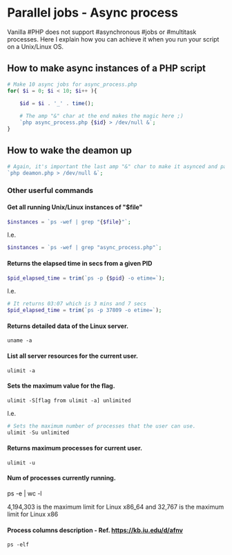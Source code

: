 # Parallel jobs - Async process
Vanilla #PHP does not support #asynchronous #jobs or #multitask processes. Here I explain how you can achieve it when you run your script on a Unix/Linux OS.

## How to make async instances of a PHP script

```php
# Make 10 async jobs for async_process.php
for( $i = 0; $i < 10; $i++ ){
    
    $id = $i . '_' . time();

    # The amp "&" char at the end makes the magic here ;)
    `php async_process.php {$id} > /dev/null &`; 
}
```

## How to wake the deamon up
```php
# Again, it's important the last amp "&" char to make it asynced and pass this call to Unix/Linux kernel
`php deamon.php > /dev/null &`;
```

### Other userful commands

####  Get all running Unix/Linux instances of "$file"
```php
$instances = `ps -wef | grep "{$file}"`;
```

I.e.
```php
$instances = `ps -wef | grep "async_process.php"`;
```

#### Returns the elapsed time in secs from a given PID
```php
$pid_elapsed_time = trim(`ps -p {$pid} -o etime=`);
```

I.e.
```php
# It returns 03:07 which is 3 mins and 7 secs
$pid_elapsed_time = trim(`ps -p 37809 -o etime=`);
```


#### Returns detailed data of the Linux server.
```
uname -a 
```

#### List all server resources for the current user.
```
ulimit -a 
```

#### Sets the maximum value for the flag.
```
ulimit -S[flag from ulimit -a] unlimited 
```
I.e.
```php
# Sets the maximum number of processes that the user can use.
ulimit -Su unlimited 
```

#### Returns maximum processes for current user.
```
ulimit -u 
```

#### Num of processes currently running.
ps -e | wc -l 

4,194,303 is the maximum limit for Linux x86_64
and 32,767 is the maximum limit for Linux x86

#### Process columns description - Ref. https://kb.iu.edu/d/afnv
```
ps -elf
```
